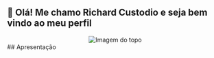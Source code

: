 ## 👋 Olá! Me chamo Richard Custodio e seja bem vindo ao meu perfil
<div align="center">
<img align="center" padding="50px" alt="Imagem do topo" src="https://github.com/richardcustodio/richardcustodio/assets/143043944/e9654e75-31a8-4959-b28a-f3482b239110">
</div>
## Apresentação 


